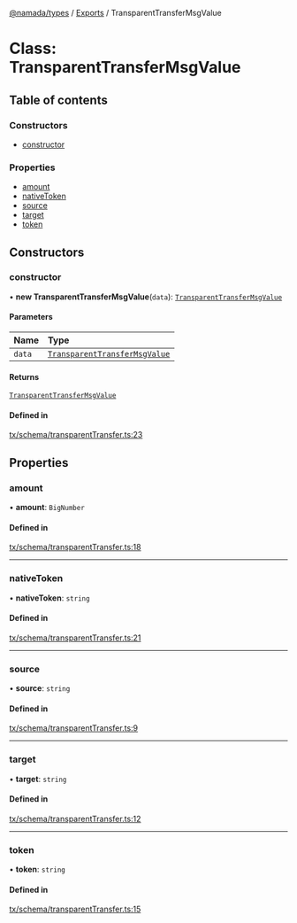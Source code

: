[@namada/types](../README.md) / [Exports](../modules.md) / TransparentTransferMsgValue

# Class: TransparentTransferMsgValue

## Table of contents

### Constructors

- [constructor](TransparentTransferMsgValue.md#constructor)

### Properties

- [amount](TransparentTransferMsgValue.md#amount)
- [nativeToken](TransparentTransferMsgValue.md#nativetoken)
- [source](TransparentTransferMsgValue.md#source)
- [target](TransparentTransferMsgValue.md#target)
- [token](TransparentTransferMsgValue.md#token)

## Constructors

### constructor

• **new TransparentTransferMsgValue**(`data`): [`TransparentTransferMsgValue`](TransparentTransferMsgValue.md)

#### Parameters

| Name | Type |
| :------ | :------ |
| `data` | [`TransparentTransferMsgValue`](TransparentTransferMsgValue.md) |

#### Returns

[`TransparentTransferMsgValue`](TransparentTransferMsgValue.md)

#### Defined in

[tx/schema/transparentTransfer.ts:23](https://github.com/anoma/namada-interface/blob/52e59b9f/packages/types/src/tx/schema/transparentTransfer.ts#L23)

## Properties

### amount

• **amount**: `BigNumber`

#### Defined in

[tx/schema/transparentTransfer.ts:18](https://github.com/anoma/namada-interface/blob/52e59b9f/packages/types/src/tx/schema/transparentTransfer.ts#L18)

___

### nativeToken

• **nativeToken**: `string`

#### Defined in

[tx/schema/transparentTransfer.ts:21](https://github.com/anoma/namada-interface/blob/52e59b9f/packages/types/src/tx/schema/transparentTransfer.ts#L21)

___

### source

• **source**: `string`

#### Defined in

[tx/schema/transparentTransfer.ts:9](https://github.com/anoma/namada-interface/blob/52e59b9f/packages/types/src/tx/schema/transparentTransfer.ts#L9)

___

### target

• **target**: `string`

#### Defined in

[tx/schema/transparentTransfer.ts:12](https://github.com/anoma/namada-interface/blob/52e59b9f/packages/types/src/tx/schema/transparentTransfer.ts#L12)

___

### token

• **token**: `string`

#### Defined in

[tx/schema/transparentTransfer.ts:15](https://github.com/anoma/namada-interface/blob/52e59b9f/packages/types/src/tx/schema/transparentTransfer.ts#L15)
